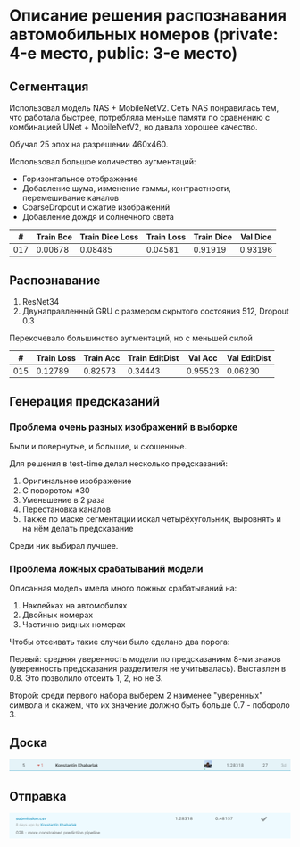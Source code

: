 # Описание решения распознавания автомобильных номеров (private: 4-е место, public: 3-е место)

## Сегментация

Использовал модель NAS + MobileNetV2. Сеть NAS понравилась тем, что работала быстрее, потребляла меньше памяти по сравнению с комбинацией UNet + MobileNetV2, но давала хорошее качество.

Обучал 25 эпох на разрешении 460x460.

Использовал большое количество аугментаций:
* Горизонтальное отображение
* Добавление шума, изменение гаммы, контрастности, перемешивание каналов
* CoarseDropout и сжатие изображений
* Добавление дождя и солнечного света

|  #  | Train Bce | Train Dice Loss | Train Loss | Train Dice | Val Dice |
| --- | --------- | --------------- | ---------- | ---------- | -------- |
| 017 | 0.00678   | 0.08485         | 0.04581    | 0.91919    | 0.93196  |

## Распознавание

1. ResNet34
2. Двунаправленный GRU с размером скрытого состояния 512, Dropout 0.3

Перекочевало большинство аугментаций, но с меньшей силой

|  #  | Train Loss | Train Acc | Train EditDist | Val Acc  | Val EditDist |
| --- | ---------- | --------- | -------------- | -------- | ------------ |
| 015 | 0.12789    | 0.82573   | 0.34443        | 0.95523  | 0.06230      |

## Генерация предсказаний

### Проблема очень разных изображений в выборке

Были и повернутые, и большие, и скошенные.

Для решения в test-time делал несколько предсказаний:
1. Оригинальное изображение
2. С поворотом &plusmn;30
3. Уменьшение в 2 раза
4. Перестановка каналов
5. Также по маске сегментации искал четырёхугольник, выровнять и на нём делать предсказание

Среди них выбирал лучшее.

### Проблема ложных срабатываний модели

Описанная модель имела много ложных срабатываний на:
1. Наклейках на автомобилях
2. Двойных номерах
3. Частично видных номерах

Чтобы отсеивать такие случаи было сделано два порога:

Первый: средняя уверенность модели по предсказаниям 8-ми знаков (уверенность предсказания разделителя не учитывалась). Выставлен в 0.8. Это позволило отсеить 1, 2, но не 3.

Второй: среди первого набора выберем 2 наименее "уверенных" символа и скажем, что их значение должно быть больше 0.7 - побороло 3.

## Доска

<img src="images/01-leaderboard.png" width="900" />

## Отправка

<img src="images/02-submission.png" width="900" />
